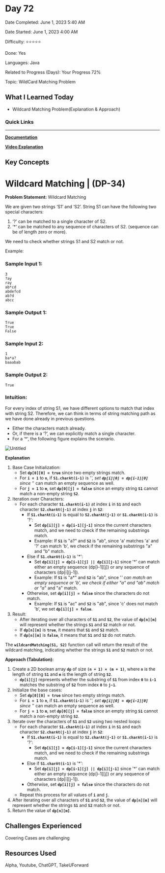 # Day 72

Date Completed: June 1, 2023 5:40 AM

Date Started: June 1, 2023 4:00 AM

Difficulty: ⭐⭐⭐⭐⭐

Done: Yes

Languages: Java

Related to Progress (Days): Your Progress 72%

Topic: WildCard Matching Problem

## What I Learned Today

- Wildcard Matching Problem(Explanation & Approach)

### Quick Links

---

[**Documentation**](https://takeuforward.org/data-structure/wildcard-matching-dp-34/)

[**Video Explanation**](https://youtu.be/ZmlQ3vgAOMo)

## Key Concepts

# Wildcard Matching | (DP-34)

**Problem Statement:** Wildcard Matching

We are given two strings ‘S1’ and ‘S2’. String S1 can have the following two special characters:

1. ‘?’ can be matched to a single character of S2.
2. ‘*’ can be matched to any sequence of characters of S2. (sequence can be of length zero or more).

We need to check whether strings S1 and S2 match or not.

Example:

### **Sample Input 1:**

```
3
?ay
ray
ab*cd
abdefcd
ab?d
abcc

```

### **Sample Output 1:**

```
True
True
False
```

### **Sample Input 2:**

```
1
ba*a?
baaabab

```

### **Sample Output 2:**

```
True
```

### **Intuition:**

For every index of string S1, we have different options to match that index with string S2. Therefore, we can think in terms of string matching path as we have done already in previous questions.

- Either the characters match already.
- Or, if there is a ‘?’, we can explicitly match a single character.
- For a ‘*’, the following figure explains the scenario.

![Untitled](https://lh6.googleusercontent.com/kGVbRjbBazvmgUW4ts7CwAFucszjnw5NLrN2P7V3T8v3j3ULalNaKXY7Cx0lNKOTJB2q2aTUH33TrF75C4R9aCAWGTd5RNQZRm2vIzE4nqZWdUVHBiHAYmaUkjfItqzYPBaAb2EN)

**Explanation**

1. Base Case Initialization:
    - Set **`dp[0][0] = true`** since two empty strings match.
    - For **`i = 1`** to **`n`**, if **`S1.charAt(i-1)`** is '*', set **`dp[i][0] = dp[i-1][0]`** since '*' can match an empty sequence as well.
    - For **`j = 1`** to **`m`**, set **`dp[0][j] = false`** since an empty string **`S1`** cannot match a non-empty string **`S2`**.
2. Iteration over Characters:
    - For each character **`S1.charAt(i-1)`** at index **`i`** in **`S1`** and each character **`S2.charAt(j-1)`** at index **`j`** in **`S2`**:
        - If **`S1.charAt(i-1)`** is equal to **`S2.charAt(j-1)`** or **`S1.charAt(i-1)`** is '?':
            - Set **`dp[i][j] = dp[i-1][j-1]`** since the current characters match, and we need to check if the remaining substrings match.
            - Example: If **`S1`** is "a?" and **`S2`** is "ab", since 'a' matches 'a' and '?' can match 'b', we check if the remaining substrings "a" and "b" match.
        - Else if **`S1.charAt(i-1)`** is '*':
            - Set **`dp[i][j] = dp[i-1][j] || dp[i][j-1]`** since '*' can match either an empty sequence (dp[i-1][j]) or any sequence of characters (dp[i][j-1]).
            - Example: If **`S1`** is "a*" and **`S2`** is "ab", since '*' can match an empty sequence or 'b', we check if either "a" and "ab" match or "a*" and "a" match.
        - Otherwise, set **`dp[i][j] = false`** since the characters do not match.
            - Example: If **`S1`** is "ac" and **`S2`** is "ab", since 'c' does not match 'b', we set **`dp[i][j] = false`**.
3. Result:
    - After iterating over all characters of **`S1`** and **`S2`**, the value of **`dp[n][m]`** will represent whether the strings **`S1`** and **`S2`** match or not.
    - If **`dp[n][m]`** is **`true`**, it means that **`S1`** and **`S2`** match.
    - If **`dp[n][m]`** is **`false`**, it means that **`S1`** and **`S2`** do not match.

The **`wildcardMatching(S1, S2)`** function call will return the result of the wildcard matching, indicating whether the strings **`S1`** and **`S2`** match or not.

**Approach (Tabulation):**

1. Create a 2D boolean array **`dp`** of size **`(n + 1) × (m + 1)`**, where **`n`** is the length of string **`S1`** and **`m`** is the length of string **`S2`**.
    - **`dp[i][j]`** represents whether the substring of **`S1`** from index **`0`** to **`i-1`** matches the substring of **`S2`** from index **`0`** to **`j-1`**.
2. Initialize the base cases:
    - Set **`dp[0][0] = true`** since two empty strings match.
    - For **`i = 1`** to **`n`**, if **`S1.charAt(i-1)`** is '*', set **`dp[i][0] = dp[i-1][0]`** since '*' can match an empty sequence as well.
    - For **`j = 1`** to **`m`**, set **`dp[0][j] = false`** since an empty string **`S1`** cannot match a non-empty string **`S2`**.
3. Iterate over the characters of **`S1`** and **`S2`** using two nested loops:
    - For each character **`S1.charAt(i-1)`** at index **`i`** in **`S1`** and each character **`S2.charAt(j-1)`** at index **`j`** in **`S2`**:
        - If **`S1.charAt(i-1)`** is equal to **`S2.charAt(j-1)`** or **`S1.charAt(i-1)`** is '?':
            - Set **`dp[i][j] = dp[i-1][j-1]`** since the current characters match, and we need to check if the remaining substrings match.
        - Else if **`S1.charAt(i-1)`** is '*':
            - Set **`dp[i][j] = dp[i-1][j] || dp[i][j-1]`** since '*' can match either an empty sequence (dp[i-1][j]) or any sequence of characters (dp[i][j-1]).
        - Otherwise, set **`dp[i][j] = false`** since the characters do not match.
    - Repeat this process for all values of **`i`** and **`j`**.
4. After iterating over all characters of **`S1`** and **`S2`**, the value of **`dp[n][m]`** will represent whether the strings **`S1`** and **`S2`** match or not.
5. Return the value of **`dp[n][m]`**.

## Challenges Experienced

Covering Cases are challenging

## Resources Used

Alpha, Youtube, ChatGPT, TakeUForward
